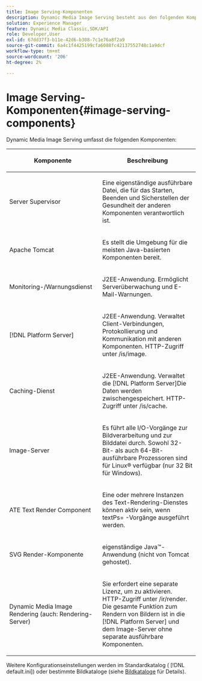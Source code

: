 ```yaml
---
title: Image Serving-Komponenten
description: Dynamic Media Image Serving besteht aus den folgenden Komponenten.
solution: Experience Manager
feature: Dynamic Media Classic,SDK/API
role: Developer,User
exl-id: 67dd37f3-b11e-42d6-b308-7c1e76a8f2a9
source-git-commit: 6a4c1f4425199cfa6088fc42137552748c1a9dcf
workflow-type: tm+mt
source-wordcount: '206'
ht-degree: 2%

---
```


# Image Serving-Komponenten{#image-serving-components}

Dynamic Media Image Serving umfasst die folgenden Komponenten:

<table id="table_534AF33FE5C4453EACAE0DF35E8E3B63"> 
 <thead> 
  <tr> 
   <th colname="col1" class="entry"> <p>Komponente </p> </th> 
   <th colname="col2" class="entry"> <p>Beschreibung </p> </th> 
  </tr>
 </thead>
 <tbody> 
  <tr> 
   <td colname="col1"> <p>Server Supervisor </p> </td> 
   <td colname="col2"> <p>Eine eigenständige ausführbare Datei, die für das Starten, Beenden und Sicherstellen der Gesundheit der anderen Komponenten verantwortlich ist. </p> </td> 
  </tr> 
  <tr> 
   <td colname="col1"> <p>Apache Tomcat </p> </td> 
   <td colname="col2"> <p>Es stellt die Umgebung für die meisten Java-basierten Komponenten bereit. </p> </td> 
  </tr> 
  <tr> 
   <td colname="col1"> <p>Monitoring-/Warnungsdienst </p> </td> 
   <td colname="col2"> <p>J2EE-Anwendung. Ermöglicht Serverüberwachung und E-Mail-Warnungen. </p> </td> 
  </tr> 
  <tr> 
   <td colname="col1"> <p>[!DNL Platform Server] </p> </td> 
   <td colname="col2"> <p>J2EE-Anwendung. Verwaltet Client-Verbindungen, Protokollierung und Kommunikation mit anderen Komponenten. HTTP-Zugriff unter <span class="filepath"> /is/image</span>. </p> </td> 
  </tr> 
  <tr> 
   <td colname="col1"> <p>Caching-Dienst </p> </td> 
   <td colname="col2"> <p>J2EE-Anwendung. Verwaltet die [!DNL Platform Server]Die Daten werden zwischengespeichert. HTTP-Zugriff unter /is/cache. </p> </td> 
  </tr> 
  <tr> 
   <td colname="col1"> <p>Image-Server </p> </td> 
   <td colname="col2"> <p>Es führt alle I/O-Vorgänge zur Bildverarbeitung und zur Bilddatei durch. Sowohl 32-Bit- als auch 64-Bit-ausführbare Prozessoren sind für Linux® verfügbar (nur 32 Bit für Windows). </p> </td> 
  </tr> 
  <tr> 
   <td colname="col1"> <p>ATE Text Render Component </p> </td> 
   <td colname="col2"> <p>Eine oder mehrere Instanzen des Text-Rendering-Dienstes können aktiv sein, wenn <span class="codeph"> textPs=</span> -Vorgänge ausgeführt werden. </p> </td> 
  </tr> 
  <tr> 
   <td colname="col1"> <p>SVG Render-Komponente </p> </td> 
   <td colname="col2"> <p>eigenständige Java™-Anwendung (nicht von Tomcat gehostet). </p> </td> 
  </tr> 
  <tr> 
   <td colname="col1"> <p>Dynamic Media Image Rendering (auch: Rendering-Server) </p> </td> 
   <td colname="col2"> <p>Sie erfordert eine separate Lizenz, um zu aktivieren. HTTP-Zugriff unter <span class="filepath"> /ir/render</span>. Die gesamte Funktion zum Rendern von Bildern ist in die [!DNL Platform Server] und dem Image-Server ohne separate ausführbare Komponenten. </p> </td> 
  </tr> 
 </tbody> 
</table>

Weitere Konfigurationseinstellungen werden im Standardkatalog ( [!DNL default.ini]) oder bestimmte Bildkataloge (siehe [Bildkataloge](../../is-api/image-catalog/image-serving-api-ref/c-image-catalog-reference/c-overview/c-overview.md#concept-9ce2b6a133de45f783e95cabc5810ac3) für Details).
